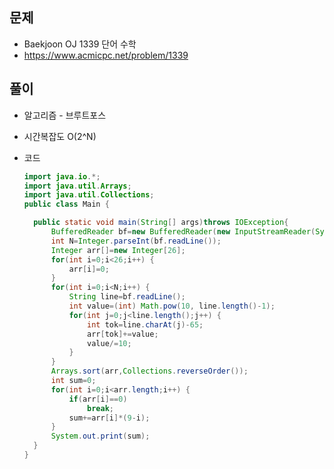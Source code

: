 문제
-----

+ Baekjoon OJ 1339 단어 수학
+ https://www.acmicpc.net/problem/1339

풀이 
------

+ 알고리즘 - 브루트포스




+ 시간복잡도 O(2^N)



+ 코드

  ``` java
  import java.io.*;
  import java.util.Arrays;
  import java.util.Collections;
  public class Main {
  
  	public static void main(String[] args)throws IOException{
  		BufferedReader bf=new BufferedReader(new InputStreamReader(System.in));
  		int N=Integer.parseInt(bf.readLine());
  		Integer arr[]=new Integer[26];
  		for(int i=0;i<26;i++) {
  			arr[i]=0;
  		}
  		for(int i=0;i<N;i++) {
  			String line=bf.readLine();
  			int value=(int) Math.pow(10, line.length()-1);
  			for(int j=0;j<line.length();j++) {
  				int tok=line.charAt(j)-65;
  				arr[tok]+=value;
  				value/=10;
  			}
  		}
  		Arrays.sort(arr,Collections.reverseOrder());
  		int sum=0;
  		for(int i=0;i<arr.length;i++) {
  			if(arr[i]==0)
  				break;
  			sum+=arr[i]*(9-i);
  		}
  		System.out.print(sum);
  	}
  }
  ```
